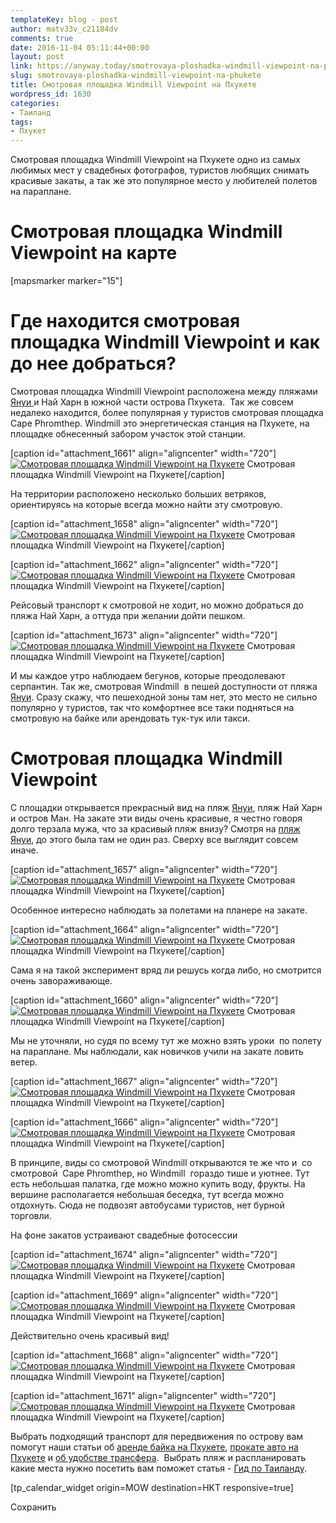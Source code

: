 ```yaml
---
templateKey: blog - post
author: matv33v_c21184dv
comments: true
date: 2016-11-04 05:11:44+00:00
layout: post
link: https://anyway.today/smotrovaya-ploshadka-windmill-viewpoint-na-phukete/
slug: smotrovaya-ploshadka-windmill-viewpoint-na-phukete
title: Смотровая площадка Windmill Viewpoint на Пхукете
wordpress_id: 1630
categories:
- Таиланд
tags:
- Пхукет
---
```


Смотровая площадка Windmill Viewpoint на Пхукете одно из самых любимых мест у свадебных фотографов, туристов любящих снимать красивые закаты, а так же это популярное место у любителей полетов на параплане.




<!-- more -->





# Смотровая площадка Windmill Viewpoint на карте


[mapsmarker marker="15"]


# Где находится смотровая площадка Windmill Viewpoint и как до нее добраться?




Смотровая площадка Windmill Viewpoint расположена между пляжами [Януи ](https://anyway.today/plyaj-yanui-na-phukete/)и Най Харн в южной части острова Пхукета.  Так же совсем недалеко находится, более популярная у туристов смотровая площадка Cape Phromthep. Windmill это энергетическая станция на Пхукете, на площадке обнесенный забором участок этой станции.




[caption id="attachment_1661" align="aligncenter" width="720"][![Смотровая площадка Windmill Viewpoint на Пхукете](https://anyway.today/wp-content/uploads/2016/04/IMG_1874.jpg)](https://anyway.today/wp-content/uploads/2016/04/IMG_1874.jpg) Смотровая площадка Windmill Viewpoint на Пхукете[/caption]


На территории расположено несколько больших ветряков, ориентируясь на которые всегда можно найти эту смотровую.




[caption id="attachment_1658" align="aligncenter" width="720"][![Смотровая площадка Windmill Viewpoint на Пхукете](https://anyway.today/wp-content/uploads/2016/04/MG_1902.jpg)](https://anyway.today/wp-content/uploads/2016/04/MG_1902.jpg) Смотровая площадка Windmill Viewpoint на Пхукете[/caption]

[caption id="attachment_1662" align="aligncenter" width="720"][![Смотровая площадка Windmill Viewpoint на Пхукете](https://anyway.today/wp-content/uploads/2016/04/IMG_1875.jpg)](https://anyway.today/wp-content/uploads/2016/04/IMG_1875.jpg) Смотровая площадка Windmill Viewpoint на Пхукете[/caption]


Рейсовый транспорт к смотровой не ходит, но можно добраться до пляжа Най Харн, а оттуда при желании дойти пешком.




[caption id="attachment_1673" align="aligncenter" width="720"][![Смотровая площадка Windmill Viewpoint на Пхукете](https://anyway.today/wp-content/uploads/2016/04/IMG_1900.jpg)](https://anyway.today/wp-content/uploads/2016/04/IMG_1900.jpg) Смотровая площадка Windmill Viewpoint на Пхукете[/caption]


И мы каждое утро наблюдаем бегунов, которые преодолевают серпантин. Так же, смотровая Windmill  в пешей доступности от пляжа [Януи](https://anyway.today/plyaj-yanui-na-phukete/). Сразу скажу, что пешеходной зоны там нет, это место не сильно популярно у туристов, так что комфортнее все таки подняться на смотровую на байке или арендовать тук-тук или такси.





# Смотровая площадка Windmill Viewpoint




С площадки открывается прекрасный вид на пляж [Януи](https://anyway.today/plyaj-yanui-na-phukete/), пляж Най Харн и остров Ман. На закате эти виды очень красивые, я честно говоря долго терзала мужа, что за красивый пляж внизу? Смотря на [пляж Януи](https://anyway.today/plyaj-yanui-na-phukete/), до этого была там не один раз. Сверху все выглядит совсем иначе.




[caption id="attachment_1657" align="aligncenter" width="720"][![Смотровая площадка Windmill Viewpoint на Пхукете](https://anyway.today/wp-content/uploads/2016/04/MG_1886.jpg)](https://anyway.today/wp-content/uploads/2016/04/MG_1886.jpg) Смотровая площадка Windmill Viewpoint на Пхукете[/caption]


Особенное интересно наблюдать за полетами на планере на закате.




[caption id="attachment_1664" align="aligncenter" width="720"][![Смотровая площадка Windmill Viewpoint на Пхукете](https://anyway.today/wp-content/uploads/2016/04/IMG_1883.jpg)](https://anyway.today/wp-content/uploads/2016/04/IMG_1883.jpg) Смотровая площадка Windmill Viewpoint на Пхукете[/caption]


Сама я на такой эксперимент вряд ли решусь когда либо, но смотрится очень завораживающе.




[caption id="attachment_1660" align="aligncenter" width="720"][![Смотровая площадка Windmill Viewpoint на Пхукете](https://anyway.today/wp-content/uploads/2016/04/IMG_1869.jpg)](https://anyway.today/wp-content/uploads/2016/04/IMG_1869.jpg) Смотровая площадка Windmill Viewpoint на Пхукете[/caption]


Мы не уточняли, но судя по всему тут же можно взять уроки  по полету на параплане. Мы наблюдали, как новичков учили на закате ловить ветер.




[caption id="attachment_1667" align="aligncenter" width="720"][![Смотровая площадка Windmill Viewpoint на Пхукете](https://anyway.today/wp-content/uploads/2016/04/IMG_1890.jpg)](https://anyway.today/wp-content/uploads/2016/04/IMG_1890.jpg) Смотровая площадка Windmill Viewpoint на Пхукете[/caption]

[caption id="attachment_1666" align="aligncenter" width="720"][![Смотровая площадка Windmill Viewpoint на Пхукете](https://anyway.today/wp-content/uploads/2016/04/IMG_1887.jpg)](https://anyway.today/wp-content/uploads/2016/04/IMG_1887.jpg) Смотровая площадка Windmill Viewpoint на Пхукете[/caption]


В принципе, виды со смотровой Windmill открываются те же что и  со смотровой  Cape Phromthep, но Windmill  гораздо тише и уютнее. Тут есть небольшая палатка, где можно можно купить воду, фрукты. На вершине располагается небольшая беседка, тут всегда можно отдохнуть. Сюда не подвозят автобусами туристов, нет бурной торговли.


На фоне закатов устраивают свадебные фотосессии

[caption id="attachment_1674" align="aligncenter" width="720"][![Смотровая площадка Windmill Viewpoint на Пхукете](https://anyway.today/wp-content/uploads/2016/04/IMG_1903.jpg)](https://anyway.today/wp-content/uploads/2016/04/IMG_1903.jpg) Смотровая площадка Windmill Viewpoint на Пхукете[/caption]

[caption id="attachment_1669" align="aligncenter" width="720"][![Смотровая площадка Windmill Viewpoint на Пхукете](https://anyway.today/wp-content/uploads/2016/04/IMG_1892.jpg)](https://anyway.today/wp-content/uploads/2016/04/IMG_1892.jpg) Смотровая площадка Windmill Viewpoint на Пхукете[/caption]

Действительно очень красивый вид!

[caption id="attachment_1668" align="aligncenter" width="720"][![Смотровая площадка Windmill Viewpoint на Пхукете](https://anyway.today/wp-content/uploads/2016/04/IMG_1891.jpg)](https://anyway.today/wp-content/uploads/2016/04/IMG_1891.jpg) Смотровая площадка Windmill Viewpoint на Пхукете[/caption]

[caption id="attachment_1671" align="aligncenter" width="720"][![Смотровая площадка Windmill Viewpoint на Пхукете](https://anyway.today/wp-content/uploads/2016/04/IMG_1897.jpg)](https://anyway.today/wp-content/uploads/2016/04/IMG_1897.jpg) Смотровая площадка Windmill Viewpoint на Пхукете[/caption]


Выбрать подходящий транспорт для передвижения по острову вам помогут наши статьи об [аренде байка на Пхукете](https://anyway.today/arenda-baika-na-phukete/), [прокате авто на Пхукете](https://anyway.today/arenda-avto-na-phukete/) и [об удобстве трансфера](https://anyway.today/transfer-iz-aeroporta-phuketa/).  Выбрать пляж и распланировать какие места нужно посетить вам поможет статья - [Гид по Таиланду](https://anyway.today/gid-po-tailandu/).


[tp_calendar_widget origin=MOW destination=HKT responsive=true]

Сохранить
